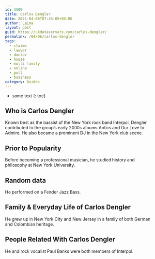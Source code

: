 ```yaml
---
id: 3500
title: Carlos Dengler
date: 2021-04-06T07:36:09+00:00
author: Laima
layout: post
guid: https://ukdataservers.com/carlos-dengler/
permalink: /04/06/carlos-dengler
tags:
  - claims
  - lawyer
  - doctor
  - house
  - multi family
  - online
  - poll
  - business
category: Guides
---
```


* some text
{: toc}


## Who is Carlos Dengler
                  
                  
                  
Known best as the bassist of the New York rock band Interpol, Dengler contributed to the group&#8217;s early 2000s albums Antics and Our Love to Admire. He also became a prominent DJ in the New York club scene.
                  
              
            
              
            
                
                
                
## Prior to Popularity
                  
                  
                  
Before becoming a professional musician, he studied history and philosophy at New York University.
                  
              
            
              
            
                
                
                
## Random data
                  
                  
                  
He performed on a Fender Jazz Bass.
                  
              
            
              
            
                
                
                
## Family & Everyday Life of Carlos Dengler
                  
                  
                  
He grew up in New York City and New Jersey in a family of both German and Colombian heritage.
                  
              
            
              
            
                
                
                
## People Related With Carlos Dengler
                  
                  
                  
He and rock vocalist Paul Banks were both members of Interpol.
                  
              
            
              
            
                
              
            
              
              
            
            
              
            
          
          
          